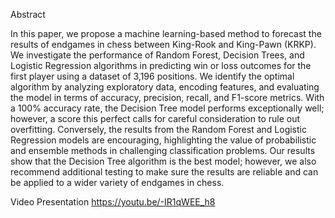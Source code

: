 Abstract

In this paper, we propose a machine learning-based method to forecast the results of endgames in chess between King-Rook and King-Pawn (KRKP). We investigate the performance of Random Forest, Decision Trees, and Logistic Regression algorithms in predicting win or loss outcomes for the first player using a dataset of 3,196 positions. We identify the optimal algorithm by analyzing exploratory data, encoding features, and evaluating the model in terms of accuracy, precision, recall, and F1-score metrics. With a 100% accuracy rate, the Decision Tree model performs exceptionally well; however, a score this perfect calls for careful consideration to rule out overfitting. Conversely, the results from the Random Forest and Logistic Regression models are encouraging, highlighting the value of probabilistic and ensemble methods in challenging classification problems. Our results show that the Decision Tree algorithm is the best model; however, we also recommend additional testing to make sure the results are reliable and can be applied to a wider variety of endgames in chess.

Video Presentation
https://youtu.be/-IR1qWEE_h8
